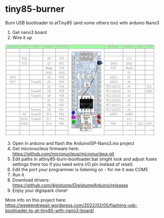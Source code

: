 # tiny85-burner
Burn USB bootloader to atTiny85 (and some others too) witn arduino Nano3

1. Get nano3 board
2. Wire it up

![](https://raw.githubusercontent.com/jo-russ/tiny85-burner/main/at-tiny85-nano3.jpg)

3. Open in arduino and flash the ArduinoISP-Nano3.ino project
4. Get micronucleus firmware here: https://github.com/micronucleus/micronucleus.git
5. Edit paths in attiny85-burn-bootloader.bat (might look and adjust fuses settings there too if you need extra I/O pin instead of reset)
6. Edit the port your programmer is listening on - for me it was COM5
7. Run it
8. Download drivers: https://github.com/digistump/DigistumpArduino/releases
9. Enjoy your digispark clone!

More info on this project here: https://weekendrepair.wordpress.com/2022/02/05/flashing-usb-bootloader-to-at-tiny85-with-nano3-board/
